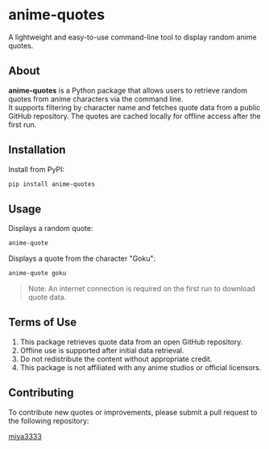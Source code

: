 # anime-quotes

A lightweight and easy-to-use command-line tool to display random anime quotes.

## About

**anime-quotes** is a Python package that allows users to retrieve random quotes from anime characters via the command line.  
It supports filtering by character name and fetches quote data from a public GitHub repository. The quotes are cached locally for offline access after the first run.

## Installation

Install from PyPI:

```bash
pip install anime-quotes
```

## Usage

Displays a random quote:

```bash
anime-quote
```

Displays a quote from the character "Goku":

```bash
anime-quote goku
```

> Note: An internet connection is required on the first run to download quote data.

## Terms of Use

1. This package retrieves quote data from an open GitHub repository.
2. Offline use is supported after initial data retrieval.
3. Do not redistribute the content without appropriate credit.
4. This package is not affiliated with any anime studios or official licensors.

<!-- ## Data Source

Quotes are fetched in real-time from the following GitHub repository:

[miya3333](https://github.com/miya3333/anime-quotes-data)

Contributions to the quote database are welcome.

## License

This project is licensed under the MIT License. -->

## Contributing

To contribute new quotes or improvements, please submit a pull request to the following repository:

[miya3333](https://github.com/miya3333/anime-quotes-data)

